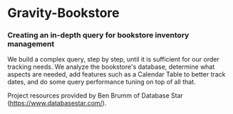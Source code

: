 # Gravity-Bookstore

### Creating an in-depth query for bookstore inventory management

We build a complex query, step by step, until it is sufficient for our order tracking needs. We analyze the bookstore's database, determine what aspects are needed, add features such as a Calendar Table to better track 
dates, and do some query performance tuning on top of all that.

Project resources provided by Ben Brumm of Database Star (https://www.databasestar.com/).
